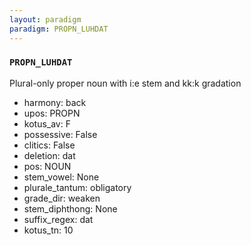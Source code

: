 ```yaml
---
layout: paradigm
paradigm: PROPN_LUHDAT
---
```

### ` PROPN_LUHDAT `

Plural-only proper noun with i:e stem and kk:k gradation
* harmony: back
* upos: PROPN
* kotus_av: F
* possessive: False
* clitics: False
* deletion: dat
* pos: NOUN
* stem_vowel: None
* plurale_tantum: obligatory
* grade_dir: weaken
* stem_diphthong: None
* suffix_regex: dat
* kotus_tn: 10
